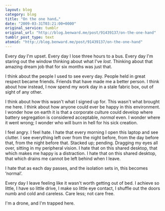 ```yaml
---
layout: blog
category: blog
title: "On the one hand…"
date: "2009-03-31T03:21:00+0000"
original_service: tumblr
original_url: "http://blog.benward.me/post/91439137/on-the-one-hand"
tumblr_post_type: text
atomid: "http://blog.benward.me/post/91439137/on-the-one-hand"
---
```

Every day I'm upset. Every day I lose three hours to a bus. Every day I'm staring out the window thinking about what I've _lost_. Thinking about that amazing dream job that for six months was just that.

I think about the people I used to see every day. People held in great respect became friends. Friends that have made me a better person. I think about how instead, I now spend my work day in a stale fabric box, out of sight of any other.

I think about how this wasn't what I signed up for. This wasn't what brought me here. I think about how anyone could ever be happy in this environment. I wonder how on earth it is that a corporate culture could develop where battery segregation is considered acceptable, _normal_ even. I wonder where it went wrong; I wonder who will burn in hell for his sick creation.

I feel angry. I feel hate. I hate that every morning I open this laptop and see clutter. I see everything left over from the night before, from the day before that, from the night before that. Stacked up; pending. Dragging my eyes all over, sitting in my peripheral vision. I hate that on this shared desktop, that which makes me happy is a distraction. I hate that on this shared desktop, that which drains me cannot be left behind when I leave.

I hate that as each day passes, and the isolation sets in, this becomes ‘normal’.

Every day I leave feeling like it wasn't worth getting out of bed. I achieve so little, I have so little drive, I make so little eye contact, I shuffle out the doors numb and cold and careless. Care less; not care free.

I'm a drone, and I'm trapped here.